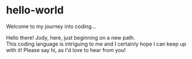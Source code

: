 # hello-world
Welcome to my journey into coding...

Hello there! 
Jody, here, just beginning on a new path.  
This coding language is intriguing to me and I certainly hope I can keep up with it!
Please say hi, as I'd love to hear from you!
